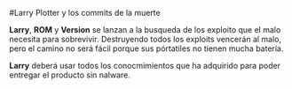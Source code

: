 #Larry Plotter y los commits de la muerte

**Larry**, **ROM** y **Version** se lanzan a la busqueda de los exploito que el malo necesita para sobrevivir.
Destruyendo todos los exploits vencerán al malo, pero el camino no será fácil porque sus pórtatiles no tienen mucha batería.

**Larry** deberá usar todos los conocmimientos que ha adquirido para poder entregar el producto sin nalware.
